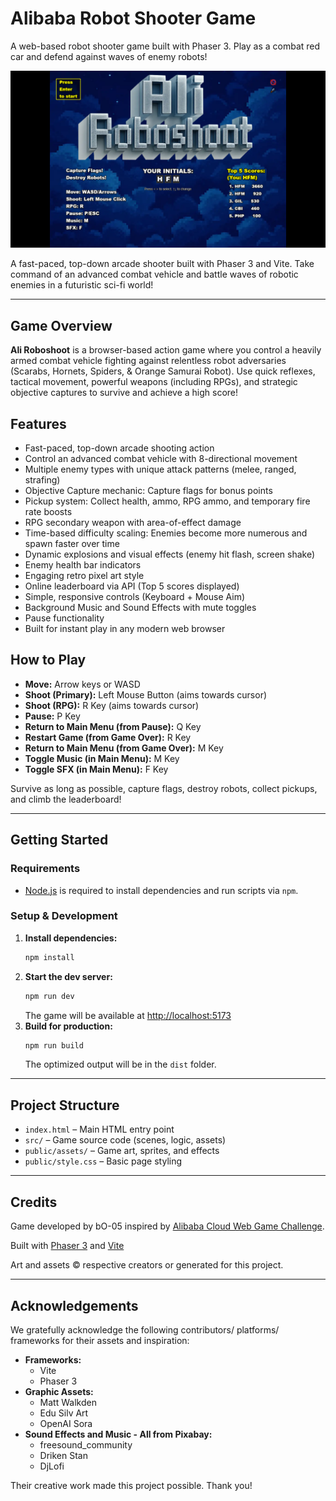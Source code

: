 # Alibaba Robot Shooter Game

A web-based robot shooter game built with Phaser 3. Play as a combat red car and defend against waves of enemy robots!

![screenshot](public/screenshot.png)

A fast-paced, top-down arcade shooter built with Phaser 3 and Vite. Take command of an advanced combat vehicle and battle waves of robotic enemies in a futuristic sci-fi world!

---

## Game Overview

**Ali Roboshoot** is a browser-based action game where you control a heavily armed combat vehicle fighting against relentless robot adversaries (Scarabs, Hornets, Spiders, & Orange Samurai Robot). Use quick reflexes, tactical movement, powerful weapons (including RPGs), and strategic objective captures to survive and achieve a high score!

## Features

- Fast-paced, top-down arcade shooting action
- Control an advanced combat vehicle with 8-directional movement
- Multiple enemy types with unique attack patterns (melee, ranged, strafing)
- Objective Capture mechanic: Capture flags for bonus points
- Pickup system: Collect health, ammo, RPG ammo, and temporary fire rate boosts
- RPG secondary weapon with area-of-effect damage
- Time-based difficulty scaling: Enemies become more numerous and spawn faster over time
- Dynamic explosions and visual effects (enemy hit flash, screen shake)
- Enemy health bar indicators
- Engaging retro pixel art style
- Online leaderboard via API (Top 5 scores displayed)
- Simple, responsive controls (Keyboard + Mouse Aim)
- Background Music and Sound Effects with mute toggles
- Pause functionality
- Built for instant play in any modern web browser

## How to Play

- **Move:** Arrow keys or WASD
- **Shoot (Primary):** Left Mouse Button (aims towards cursor)
- **Shoot (RPG):** R Key (aims towards cursor)
- **Pause:** P Key
- **Return to Main Menu (from Pause):** Q Key
- **Restart Game (from Game Over):** R Key
- **Return to Main Menu (from Game Over):** M Key
- **Toggle Music (in Main Menu):** M Key
- **Toggle SFX (in Main Menu):** F Key

Survive as long as possible, capture flags, destroy robots, collect pickups, and climb the leaderboard!

---

## Getting Started

### Requirements

- [Node.js](https://nodejs.org) is required to install dependencies and run scripts via `npm`.

### Setup & Development

1. **Install dependencies:**
    ```bash
    npm install
    ```
2. **Start the dev server:**
    ```bash
    npm run dev
    ```
    The game will be available at [http://localhost:5173](http://localhost:5173)
3. **Build for production:**
    ```bash
    npm run build
    ```
    The optimized output will be in the `dist` folder.

---

## Project Structure

- `index.html` – Main HTML entry point
- `src/` – Game source code (scenes, logic, assets)
- `public/assets/` – Game art, sprites, and effects
- `public/style.css` – Basic page styling

---

## Credits

Game developed by bO-05 inspired by [Alibaba Cloud Web Game Challenge](https://dev.to/challenges/alibaba).

Built with [Phaser 3](https://phaser.io/) and [Vite](https://vitejs.dev/)

Art and assets © respective creators or generated for this project.

---

## Acknowledgements

We gratefully acknowledge the following contributors/ platforms/ frameworks for their assets and inspiration:

- **Frameworks:**
  - Vite
  - Phaser 3
- **Graphic Assets:**
  - Matt Walkden
  - Edu Silv Art
  - OpenAI Sora
- **Sound Effects and Music - All from Pixabay:**
  - freesound_community 
  - Driken Stan 
  - DjLofi 

Their creative work made this project possible. Thank you!